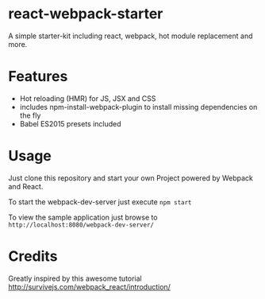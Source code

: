 # react-webpack-starter
A simple starter-kit including react, webpack, hot module replacement and more.

Features
========

- Hot reloading (HMR) for JS, JSX and CSS
- includes npm-install-webpack-plugin to install missing dependencies on the fly
- Babel ES2015 presets included

Usage
=====

Just clone this repository and start your own Project powered by Webpack and React.

To start the webpack-dev-server just execute `npm start`

To view the sample application just browse to `http://localhost:8080/webpack-dev-server/`

Credits
=======
Greatly inspired by this awesome tutorial http://survivejs.com/webpack_react/introduction/

